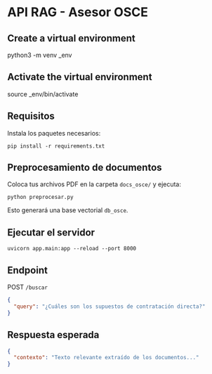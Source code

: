 # API RAG - Asesor OSCE

## Create a virtual environment
python3 -m venv _env

## Activate the virtual environment
source _env/bin/activate


## Requisitos
Instala los paquetes necesarios:
```
pip install -r requirements.txt
```

## Preprocesamiento de documentos
Coloca tus archivos PDF en la carpeta `docs_osce/` y ejecuta:
```
python preprocesar.py
```

Esto generará una base vectorial `db_osce`.

## Ejecutar el servidor
```
uvicorn app.main:app --reload --port 8000
```

## Endpoint
POST `/buscar`
```json
{
  "query": "¿Cuáles son los supuestos de contratación directa?"
}
```

## Respuesta esperada
```json
{
  "contexto": "Texto relevante extraído de los documentos..."
}
```
